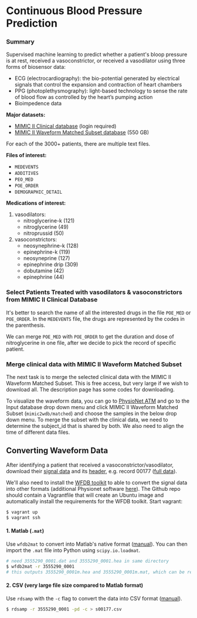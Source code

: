 # Continuous Blood Pressure Prediction

### Summary

Supervised machine learning to predict whether a patient's bloop pressure is at rest, received a vasoconstrictor, or received a vasodilator using three forms of biosensor data:
* ECG (electrocardiography): the bio-potential generated by electrical signals that control the expansion and contraction of heart chambers
* PPG (photoplethysmography): light-based technology to sense the rate of blood flow as controlled by the heart’s pumping action
* Bioimpedence data

**Major datasets:**

* [MIMIC II Clinical database](https://physionet.org/works/MIMICIIClinicalDatabase/files/) (login required)
* [MIMIC II Waveform Matched Subset database](https://www.physionet.org/physiobank/database/mimic2wdb/matched/) (550 GB)

For each of the 3000+ patients, there are multiple text files. 

**Files of interest:**

* `MEDEVENTS`
* `ADDITIVES`
* `PEO_MED`
* `POE_ORDER`
* `DEMOGRAPHIC_DETAIL`

**Medications of interest:**

1. vasodilators:
    * nitroglycerine-k (121)
    * nitroglycerine (49)
    * nitroprussid (50)
2. vasoconstrictors: 
    * neosynephrine-k (128)
    * epinephrine-k (119)
    * neosyneprine (127)
    * epinephrine drip (309)
    * dobutamine (42)
    * epinephrine (44)

### Select Patients Treated with vasodilators & vasoconstrictors from MIMIC II Clinical Database

It's better to search the name of all the interested drugs in the file `POE_MED` or `POE_ORDER`. In the `MEDEVENTS` file, the drugs are represented by the codes in the parenthesis.

We can merge `POE_MED` with `POE_ORDER` to get the duration and dose of nitroglycerine in one file, after we decide to pick the record of specific patient.

### Merge clinical data with MIMIC II Waveform Matched Subset

The next task is to merge the selected clinical data with the MIMIC II Waveform Matched Subset. This is free access, but very large if we wish to download all. The description page has some codes for downloading. 

To visualize the waveform data, you can go to [PhysioNet ATM](https://www.physionet.org/cgi-bin/atm/ATM) and go to the Input database drop down menu and click MIMIC II Waveform Matched Subset (`mimic2wdb/matched`) and choose the samples in the below drop down menu. To merge the subset with the clinical data, we need to determine the subject_id that is shared by both. We also need to align the time of different data files.

## Converting Waveform Data

After identifying a patient that received a vasoconstrictor/vasodilator, download their [signal data](https://www.physionet.org/physiobank/database/mimic2wdb/matched/s00177/3555290_0001.dat) and its [header](https://www.physionet.org/physiobank/database/mimic2wdb/matched/s00177/3555290_0001.hea), e.g. record 00177 ([full data](https://www.physionet.org/physiobank/database/mimic2wdb/matched/s00177/)).

We'll also need to install the [WFDB toolkit](https://physionet.org/physiotools/wfdb-linux-quick-start.shtml) to able to convert the signal data into other formats (additional Physionet software [here](https://physionet.org/physiotools/software-index.shtml)). The Github repo should contain a Vagrantfile that will create an Ubuntu image and automatically install the requirements for the WFDB toolkit. Start vagrant:

```sh
$ vagrant up
$ vagrant ssh
```

#### 1. Matlab (`.mat`)

Use `wfdb2mat` to convert into Matlab's native format ([manual](https://www.physionet.org/physiotools/wag/wfdb2m-1.htm)). You can then import the `.mat` file into Python using `scipy.io.loadmat`.

```sh
# need 3555290_0001.dat and 3555290_0001.hea in same directory
$ wfdb2mat -r 3555290_0001
# this outputs 3555290_0001m.hea and 3555290_0001m.mat, which can be read into Python
```

#### 2. CSV (very large file size compared to Matlab format)

Use `rdsamp` with the `-c` flag to convert the data into CSV format ([manual](https://physionet.org/physiotools/wag/rdsamp-1.htm)).

```sh
$ rdsamp -r 3555290_0001 -pd -c > s00177.csv
```